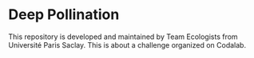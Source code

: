 # Deep Pollination
This repository is developed and maintained by Team Ecologists from Université Paris Saclay. This is about a challenge organized on Codalab.

